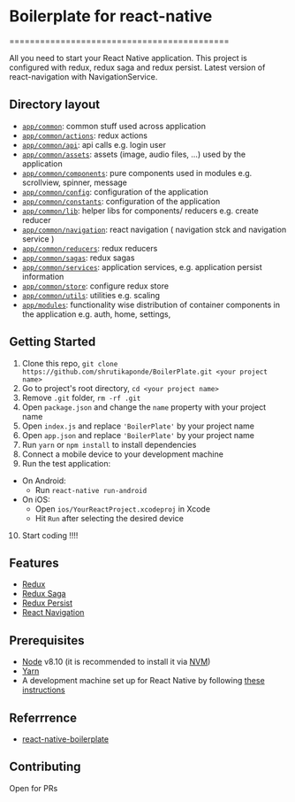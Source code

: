 # Boilerplate for react-native
===========================================

All you need to start your React Native application. This project is configured with redux, redux saga 
and redux persist. Latest version of react-navigation with NavigationService.

## Directory layout

- [`app/common`](app/common): common stuff used across application
- [`app/common/actions`](app/common/actions): redux actions 
- [`app/common/api`](app/common/api): api calls e.g. login user
- [`app/common/assets`](app/common/assets): assets (image, audio files, ...) used by the application
- [`app/common/components`](app/common/components): pure components used in modules e.g. scrollview, spinner, message
- [`app/common/config`](app/common/config): configuration of the application
- [`app/common/constants`](app/common/constants): configuration of the application
- [`app/common/lib`](app/common/lib): helper libs for components/ reducers e.g. create reducer
- [`app/common/navigation`](app/common/navigation): react navigation ( navigation stck and navigation service )   
- [`app/common/reducers`](app/common/reducers): redux reducers
- [`app/common/sagas`](app/common/sagas): redux sagas
- [`app/common/services`](app/common/services): application services, e.g. application persist information
- [`app/common/store`](app/common/store): configure redux store
- [`app/common/utils`](app/common/utils): utilities e.g. scaling 
- [`app/modules`](app/modules): functionality wise distribution of container components in the application e.g. auth, home, settings, 

## Getting Started

1. Clone this repo, `git clone https://github.com/shrutikaponde/BoilerPlate.git <your project name>`
2. Go to project's root directory, `cd <your project name>`
3. Remove `.git` folder,  `rm -rf .git`
4. Open `package.json` and change the `name` property with your project name
5. Open `index.js` and replace `'BoilerPlate'` by your project name
6. Open `app.json` and replace `'BoilerPlate'` by your project name 
7. Run `yarn` or `npm install` to install dependencies
8. Connect a mobile device to your development machine
9. Run the test application:
  * On Android:
    * Run `react-native run-android`
  * On iOS:
    * Open `ios/YourReactProject.xcodeproj` in Xcode
    * Hit `Run` after selecting the desired device
10. Start coding !!!!

## Features

* [Redux](http://redux.js.org/)
* [Redux Saga](https://redux-saga.js.org/)
* [Redux Persist](https://github.com/rt2zz/redux-persist/)
* [React Navigation](https://reactnavigation.org/) 

## Prerequisites

* [Node](https://nodejs.org) v8.10 (it is recommended to install it via [NVM](https://github.com/creationix/nvm))
* [Yarn](https://yarnpkg.com/)
* A development machine set up for React Native by following [these instructions](https://facebook.github.io/react-native/docs/getting-started.html)

## Referrrence

* [react-native-boilerplate](https://github.com/victorkvarghese/react-native-boilerplate)

## Contributing

Open for PRs